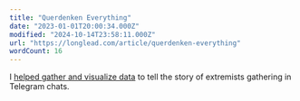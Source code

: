 ```yaml
---
title: "Querdenken Everything"
date: "2023-01-01T20:00:34.000Z"
modified: "2024-10-14T23:58:11.000Z"
url: "https://longlead.com/article/querdenken-everything"
wordCount: 16
---
```

I [helped gather and visualize data](https://longlead.com/article/querdenken-everything) to tell the story of extremists gathering in Telegram chats.